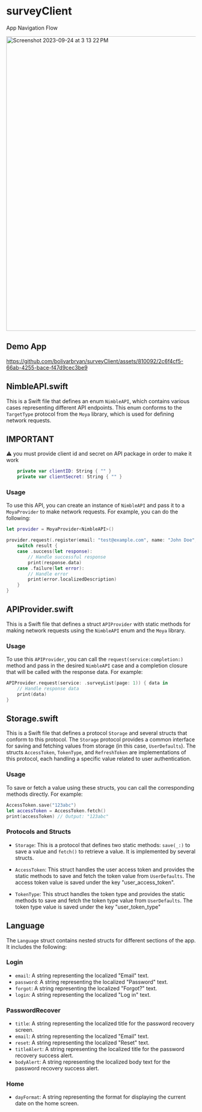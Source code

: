 # surveyClient

App Navigation Flow

<img width="781" alt="Screenshot 2023-09-24 at 3 13 22 PM" src="https://github.com/bolivarbryan/surveyClient/assets/810092/7f44e682-7296-429e-9dab-f84467817503">


## Demo App

https://github.com/bolivarbryan/surveyClient/assets/810092/2c6f4cf5-66ab-4255-bace-f47d9cec3be9


## NimbleAPI.swift

This is a Swift file that defines an enum `NimbleAPI`, which contains various cases representing different API endpoints. This enum conforms to the `TargetType` protocol from the `Moya` library, which is used for defining network requests.


## IMPORTANT

⚠️ you must provide client id and secret on API package in order to make it work

```swift
    private var clientID: String { "" }
    private var clientSecret: String { "" }
```


### Usage

To use this API, you can create an instance of `NimbleAPI` and pass it to a `MoyaProvider` to make network requests. For example, you can do the following:


```swift
let provider = MoyaProvider<NimbleAPI>()

provider.request(.register(email: "test@example.com", name: "John Doe", password: "password", passwordConfirmation: "password")) { result in
    switch result {
    case .success(let response):
        // Handle successful response
        print(response.data)
    case .failure(let error):
        // Handle error
        print(error.localizedDescription)
    }
}
```

## APIProvider.swift

This is a Swift file that defines a struct `APIProvider` with static methods for making network requests using the `NimbleAPI` enum and the `Moya` library.

### Usage

To use this `APIProvider`, you can call the `request(service:completion:)` method and pass in the desired `NimbleAPI` case and a completion closure that will be called with the response data. For example:

```swift
APIProvider.request(service: .surveyList(page: 1)) { data in
    // Handle response data
    print(data)
}
```


## Storage.swift

This is a Swift file that defines a protocol `Storage` and several structs that conform to this protocol. The `Storage` protocol provides a common interface for saving and fetching values from storage (in this case, `UserDefaults`). The structs `AccessToken`, `TokenType`, and `RefreshToken` are implementations of this protocol, each handling a specific value related to user authentication.

### Usage

To save or fetch a value using these structs, you can call the corresponding methods directly. For example:

```swift
AccessToken.save("123abc")
let accessToken = AccessToken.fetch()
print(accessToken) // Output: "123abc"
```

### Protocols and Structs

- `Storage`: This is a protocol that defines two static methods: `save(_:)` to save a value and `fetch()` to retrieve a value. It is implemented by several structs.

- `AccessToken`: This struct handles the user access token and provides the static methods to save and fetch the token value from `UserDefaults`. The access token value is saved under the key "user_access_token".

- `TokenType`: This struct handles the token type and provides the static methods to save and fetch the token type value from `UserDefaults`. The token type value is saved under the key "user_token_type"


## Language
The `Language` struct contains nested structs for different sections of the app. It includes the following:

### Login
- `email`: A string representing the localized "Email" text.
- `password`: A string representing the localized "Password" text.
- `forgot`: A string representing the localized "Forgot?" text.
- `login`: A string representing the localized "Log in" text.

### PasswordRecover
- `title`: A string representing the localized title for the password recovery screen.
- `email`: A string representing the localized "Email" text.
- `reset`: A string representing the localized "Reset" text.
- `titleAlert`: A string representing the localized title for the password recovery success alert.
- `bodyAlert`: A string representing the localized body text for the password recovery success alert.

### Home
- `dayFormat`: A string representing the format for displaying the current date on the home screen.
